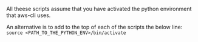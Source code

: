 All theese scripts assume that you have activated the python environment that aws-cli uses.

An alternative is to add to the top of each of the scripts the below line:
`source <PATH_TO_THE_PYTHON_ENV>/bin/activate`
